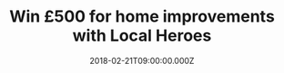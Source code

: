 ---
campaign-uuid: "c-b9838468-3557-4398-b3bb-70361e038bbb"
type: "Preview"
category: "Other"
date: "2018-02-21T09:00:00.000Z"
end-date: "2018-03-14T23:59:00.000Z"
disable-form: false
is_promoted: false
has_entry_page: true
title: "Win £500 for home improvements with Local Heroes"
competition-description: "Planning on making your life BETTER? Put your home improvement\
  \ project in motion by the chance of wining £500 with Local Heroes."
hero-header: "Win £500 for home improvements with Local Heroes"
terms-confirmation: "I agree to the competition <a href=\"../etc/localheroes-win-500-pounds-for-home-improvements-terms-and-conditions.pdf\"\
  \ target=\"_blank\">Terms &amp; Conditions</a> and to create an account with NME\
  \ AAA."
banner-img: "https://assets.expresslyapp.com/asset-b209c887-d7a3-4aba-8c7f-c5c58b2d657c.jpg"
logo-left-href: "https://www.localheroes.com/"
logo-left-image: "localheroes-logo.jpg"
logo-left-title: "British Gas Local Heroes"
bg-image-hero: "https://assets.expresslyapp.com/asset-023dbacd-deae-435c-afc9-0091ae70c754.jpg"
bg-image-first: "https://assets.expresslyapp.com/asset-7b314850-9bb8-4a3f-bd3e-c1ceddd0422e.png"
bg-image-second: "https://assets.expresslyapp.com/asset-88432b87-de93-478d-acd3-7b47948145de.jpg"
section1-content: "<p>Do you have a problem? Planning a kitchen renovation? Why not\
  \ seek for a quality contract from Local Heros? This is your chance to create a\_\
  sophisticated new look and Local Heroes can help you with it.</p>"
section2-content: "<p>Local Heroes is offering one lucky reader the chance to win\
  \ £500 by only entering your details and choosing your new home improvement and\
  \ one of their tradesmen will help you with all of your projects.</p>"
entry-title: "Win £500 for home improvements with Local Heroes"
entry-content: "<p>Planning on renovation projects?.. Now you have the solution! Win\
  \ £500 for home improvements with Local Heroes.</p> <p> Enter the draw to win localheroes\
  \ by completing the form below before 11.59pm on 14/03/2018.</p>"
entry-extension: "nme/local-heroes-extension.html"
has-winner: false
---